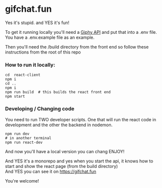 # gifchat.fun

Yes it's stupid. and YES it's fun!

To get it running locally you'll need a <a href="https://developers.giphy.com/">Giphy API</a> and put that into a .env file. You have a .env.example file as an example.

Then you'll need the /build directory from the front end so follow these instructions from the root of this repo


### How to run it locally:
```
cd  react-client
npm i
cd ..
npm i
npm run build  # this builds the react front end
npm start

```

### Developing / Changing code
You need to run TWO developer scripts. One that will run the react code in development and the other the backend in nodemon.

```
npm run dev 
# in another terminal
npm run react-dev
```
And now you'll have a local version you can chang ENJOY!

And YES it's a monorepo and yes when you start the api, it knows how to start and show the react page (from the build directory) <br>
And YES you can see it on https://gifchat.fun 

You're welcome!
